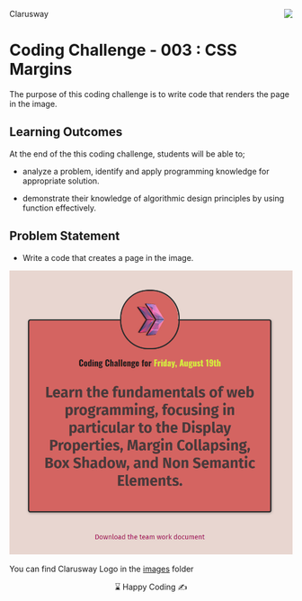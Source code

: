 <p>Clarusway<img align="right"
  src="https://secure.meetupstatic.com/photos/event/3/1/b/9/600_488352729.jpeg"  width="15px"></p>

# Coding Challenge - 003 : CSS Margins 

The purpose of this coding challenge is to write code that renders the page in the image.

## Learning Outcomes

At the end of the this coding challenge, students will be able to;

- analyze a problem, identify and apply programming knowledge for appropriate solution.

- demonstrate their knowledge of algorithmic design principles by using function effectively.

   
## Problem Statement

- Write a code that creates a page in the image.

![CSS Margin](./images/margin.png)


You can find Clarusway Logo in the [images](./images/) folder


<center> ⌛ Happy Coding  ✍ </center>
